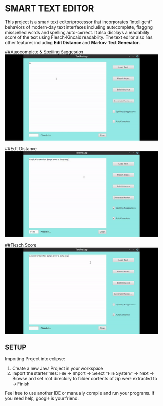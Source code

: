 SMART TEXT EDITOR
=================

This project is a smart text editor/processor that incorporates “intelligent” behaviors of modern-day text interfaces including autocomplete, flagging misspelled words and spelling auto-correct. It also displays a readability score of the text using Flesch-Kincaid readability. The text editor also has other features including **Edit Distance** and **Markov Text Generator**.

##Autocomplete & Spelling Suggestion
![ac](https://github.com/vandyG/Text-Editor-App/blob/master/demo/gif/ezgif.com-video-to-gif.gif)

##Edit Distance
![ed](https://github.com/vandyG/Text-Editor-App/blob/master/demo/gif/3.gif)

##Flesch Score
![fs](https://github.com/vandyG/Text-Editor-App/blob/master/demo/gif/ezgif.com-video-to-gif%20(1).gif)

## SETUP 

Importing Project into eclipse:
1. Create a new Java Project in your workspace
2. Import the starter files:
	File -> Import -> Select "File System" -> Next -> Browse and set 
	root directory to folder contents of zip were extracted to -> Finish

Feel free to use another IDE or manually compile and run your programs.
If you need help, google is your friend.
